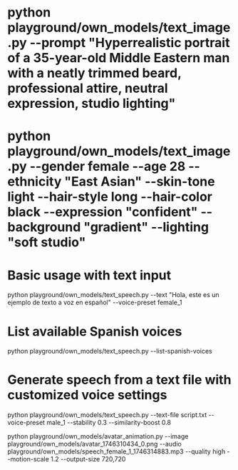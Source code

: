 # python playground/own_models/text_image.py --prompt "Hyperrealistic portrait of a 35-year-old Middle Eastern man with a neatly trimmed beard, professional attire, neutral expression, studio lighting"

# python playground/own_models/text_image.py --gender female --age 28 --ethnicity "East Asian" --skin-tone light --hair-style long --hair-color black --expression "confident" --background "gradient" --lighting "soft studio"






# Basic usage with text input
python playground/own_models/text_speech.py --text "Hola, este es un ejemplo de texto a voz en español" --voice-preset female_1

# List available Spanish voices
python playground/own_models/text_speech.py --list-spanish-voices

# Generate speech from a text file with customized voice settings
python playground/own_models/text_speech.py --text-file script.txt --voice-preset male_1 --stability 0.3 --similarity-boost 0.8



python playground/own_models/avatar_animation.py --image playground/own_models/avatar_1746310434_0.png --audio playground/own_models/speech_female_1_1746314883.mp3 --quality high --motion-scale 1.2 --output-size 720,720